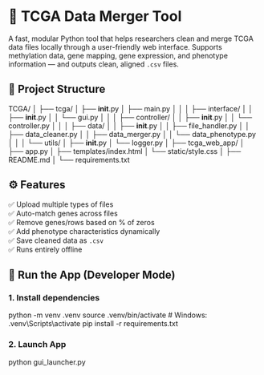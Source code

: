 # 🧬 TCGA Data Merger Tool

A fast, modular Python tool that helps researchers clean and merge TCGA data files locally through a user-friendly web interface.
Supports methylation data, gene mapping, gene expression, and phenotype information — and outputs clean, aligned `.csv` files.

## 📁 Project Structure
TCGA/
│
├── tcga/
│   ├── __init__.py
│   ├── main.py
│   │
│   ├── interface/
│   │   ├── __init__.py
│   │   └── gui.py
│   │
│   ├── controller/
│   │   ├── __init__.py
│   │   └── controller.py
│   │
│   ├── data/
│   │   ├── __init__.py
│   │   ├── file_handler.py
│   │   ├── data_cleaner.py
│   │   ├── data_merger.py
│   │   └── data_phenotype.py
│   │
│   └── utils/
│       ├── __init__.py
│       └── logger.py
│
├── tcga_web_app/
│   ├── app.py
│   ├── templates/index.html
│   └── static/style.css
│
├── README.md
│
└── requirements.txt

## ⚙️ Features
✅ Upload multiple types of files  
✅ Auto-match genes across files  
✅ Remove genes/rows based on % of zeros  
✅ Add phenotype characteristics dynamically  
✅ Save cleaned data as `.csv`  
✅ Runs entirely offline

## 🚀 Run the App (Developer Mode)
### 1. Install dependencies
python -m venv .venv
source .venv/bin/activate  # Windows: .venv\Scripts\activate
pip install -r requirements.txt

### 2. Launch App
python gui_launcher.py

